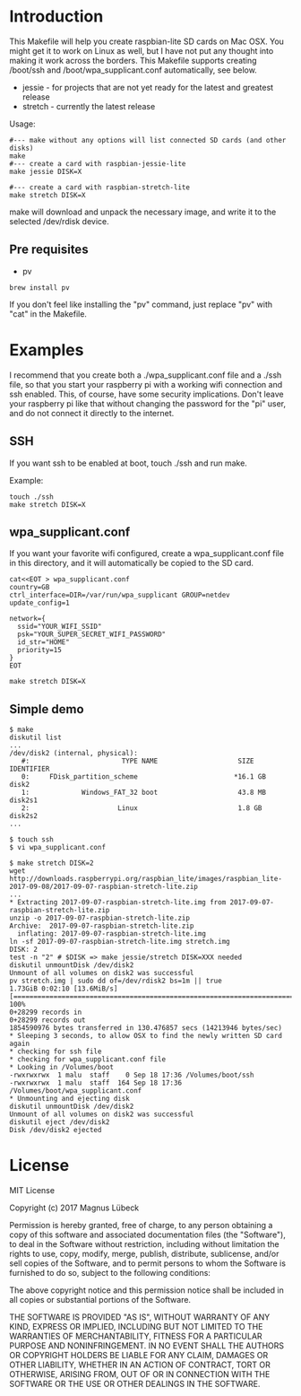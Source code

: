 # Introduction

This Makefile will help you create raspbian-lite SD cards on Mac OSX. You might get it to work on Linux as well, but I have not put any thought into making it work across the borders. This Makefile supports creating /boot/ssh and /boot/wpa_supplicant.conf automatically, see below.

* jessie - for projects that are not yet ready for the latest and greatest release
* stretch - currently the latest release

Usage:

```
#--- make without any options will list connected SD cards (and other disks)
make 
#--- create a card with raspbian-jessie-lite
make jessie DISK=X

#--- create a card with raspbian-stretch-lite
make stretch DISK=X
```

make will download and unpack the necessary image, and write it to the selected /dev/rdisk device.

## Pre requisites

* pv

```
brew install pv
```

If you don't feel like installing the "pv" command, just replace "pv" with "cat" in the Makefile.

# Examples

I recommend that you create both a ./wpa_supplicant.conf file and a ./ssh file, so that you start your raspberry pi with a working wifi connection and ssh enabled. This, of course, have some security implications. Don't leave your raspberry pi like that without changing the password for the "pi" user, and do not connect it directly to the internet.

## SSH

If you want ssh to be enabled at boot, touch ./ssh and run make.

Example:

```
touch ./ssh
make stretch DISK=X
```

## wpa_supplicant.conf

If you want your favorite wifi configured, create a wpa_supplicant.conf file in this directory, and it will automatically be copied to the SD card.

```
cat<<EOT > wpa_supplicant.conf
country=GB
ctrl_interface=DIR=/var/run/wpa_supplicant GROUP=netdev
update_config=1

network={
  ssid="YOUR_WIFI_SSID"
  psk="YOUR_SUPER_SECRET_WIFI_PASSWORD"
  id_str="HOME"
  priority=15
}
EOT

make stretch DISK=X
```

## Simple demo

```
$ make
diskutil list
...
/dev/disk2 (internal, physical):
   #:                       TYPE NAME                    SIZE       IDENTIFIER
   0:     FDisk_partition_scheme                        *16.1 GB    disk2
   1:             Windows_FAT_32 boot                    43.8 MB    disk2s1
   2:                      Linux                         1.8 GB     disk2s2
...

$ touch ssh
$ vi wpa_supplicant.conf

$ make stretch DISK=2
wget http://downloads.raspberrypi.org/raspbian_lite/images/raspbian_lite-2017-09-08/2017-09-07-raspbian-stretch-lite.zip
...
* Extracting 2017-09-07-raspbian-stretch-lite.img from 2017-09-07-raspbian-stretch-lite.zip
unzip -o 2017-09-07-raspbian-stretch-lite.zip
Archive:  2017-09-07-raspbian-stretch-lite.zip
  inflating: 2017-09-07-raspbian-stretch-lite.img  
ln -sf 2017-09-07-raspbian-stretch-lite.img stretch.img
DISK: 2
test -n "2" # $DISK => make jessie/stretch DISK=XXX needed
diskutil unmountDisk /dev/disk2
Unmount of all volumes on disk2 was successful
pv stretch.img | sudo dd of=/dev/rdisk2 bs=1m || true
1.73GiB 0:02:10 [13.6MiB/s] [==================================================================================================>] 100%            
0+28299 records in
0+28299 records out
1854590976 bytes transferred in 130.476857 secs (14213946 bytes/sec)
* Sleeping 3 seconds, to allow OSX to find the newly written SD card again
* checking for ssh file
* checking for wpa_supplicant.conf file
* Looking in /Volumes/boot
-rwxrwxrwx  1 malu  staff    0 Sep 18 17:36 /Volumes/boot/ssh
-rwxrwxrwx  1 malu  staff  164 Sep 18 17:36 /Volumes/boot/wpa_supplicant.conf
* Unmounting and ejecting disk
diskutil unmountDisk /dev/disk2
Unmount of all volumes on disk2 was successful
diskutil eject /dev/disk2
Disk /dev/disk2 ejected
```


# License

MIT License

Copyright (c) 2017 Magnus Lübeck

Permission is hereby granted, free of charge, to any person obtaining a copy
of this software and associated documentation files (the "Software"), to deal
in the Software without restriction, including without limitation the rights
to use, copy, modify, merge, publish, distribute, sublicense, and/or sell
copies of the Software, and to permit persons to whom the Software is
furnished to do so, subject to the following conditions:

The above copyright notice and this permission notice shall be included in all
copies or substantial portions of the Software.

THE SOFTWARE IS PROVIDED "AS IS", WITHOUT WARRANTY OF ANY KIND, EXPRESS OR
IMPLIED, INCLUDING BUT NOT LIMITED TO THE WARRANTIES OF MERCHANTABILITY,
FITNESS FOR A PARTICULAR PURPOSE AND NONINFRINGEMENT. IN NO EVENT SHALL THE
AUTHORS OR COPYRIGHT HOLDERS BE LIABLE FOR ANY CLAIM, DAMAGES OR OTHER
LIABILITY, WHETHER IN AN ACTION OF CONTRACT, TORT OR OTHERWISE, ARISING FROM,
OUT OF OR IN CONNECTION WITH THE SOFTWARE OR THE USE OR OTHER DEALINGS IN THE
SOFTWARE.

